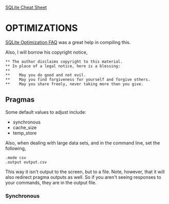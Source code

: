 <link href="../markdown.css" rel="stylesheet"></link>

[SQLite Cheat Sheet](index.html)

OPTIMIZATIONS
=============
[SQLite Optimization FAQ](http://web.utk.edu/~jplyon/sqlite/SQLite_optimization_FAQ.html) was a great help in compiling this.

Also, I will borrow his copyright notice,
    
    ** The author disclaims copyright to this material.
    ** In place of a legal notice, here is a blessing:
    **
    **    May you do good and not evil.
    **    May you find forgiveness for yourself and forgive others.
    **    May you share freely, never taking more than you give.

Pragmas
-------
Some default values to adjust include:

* synchronous
* cache_size
* temp_store

Also, when dealing with large data sets, and in the command line, set the following,

    .mode csv
    .output output.csv
    
This way it isn't output to the screen, but to a file. Note, however, that it will also redirect
pragma outputs as well. So if you aren't seeing responses to your commands, they are in the output file.

### Synchronous

